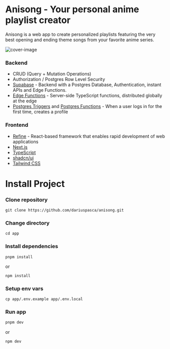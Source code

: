 # Anisong - Your personal anime playlist creator 

Anisong is a web app to create personalized playlists featuring the very best opening and ending theme songs from your favorite anime series.

![cover-image](https://dev-to-uploads.s3.amazonaws.com/uploads/articles/u0mwg8eoodtqz0ogfgjy.png)

### Backend

- CRUD (Query + Mutation Operations)
- Authorization / Postgres Row Level Security
- [Supabase](https://supabase.com) - Backend with a Postgres Database, Authentication, instant APIs and Edge Functions.
- [Edge Functions](https://supabase.com/docs/guides/functions) - Server-side TypeScript functions, distributed globally at the edge
- [Postgres Triggers](https://supabase.com/blog/2021/07/30/supabase-functions-updates) and [Postgres Functions](https://supabase.com/docs/guides/database/functions) - When a user logs in for the first time, creates a profile

### Frontend

- [Refine](https://refine.dev/) - React-based framework that enables rapid development of web applications
- [Next.js](https://nextjs.org/)
- [TypeScript](https://www.typescriptlang.org)
- [shadcn/ui](https://ui.shadcn.com/)
- [Tailwind CSS](https://tailwindcss.com/)

# Install Project

### Clone repository

```
git clone https://github.com/dariuspasca/anisong.git
```

### Change directory

```
cd app
```

### Install dependencies

```
pnpm install
```

or

```
npm install
```

### Setup env vars

`cp app/.env.example app/.env.local`

### Run app

```bash
pnpm dev
```

or

```bash
npm dev
```

